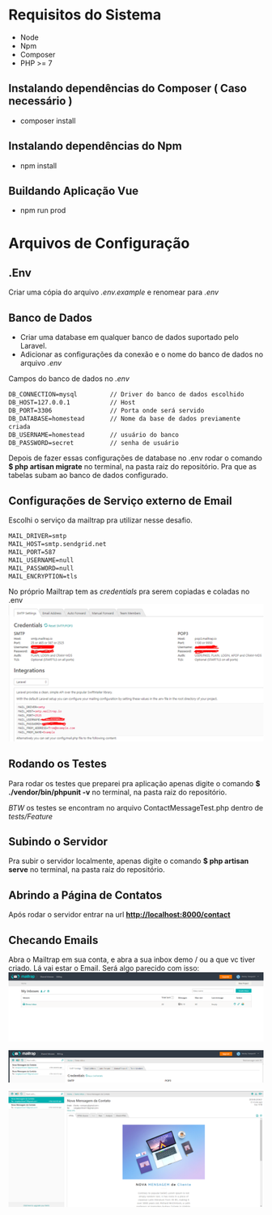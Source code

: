 # Requisitos do Sistema

-   Node
-   Npm
-   Composer
-   PHP >= 7

## Instalando dependências do Composer ( Caso necessário )

-   composer install

## Instalando dependências do Npm

-   npm install

## Buildando Aplicação Vue

-   npm run prod

# Arquivos de Configuração

## .Env

Criar uma cópia do arquivo _.env.example_ e renomear para _.env_

## Banco de Dados

-   Criar uma database em qualquer banco de dados suportado pelo Laravel.
-   Adicionar as configurações da conexão e o nome do banco de dados no arquivo _.env_

Campos do banco de dados no _.env_

```
DB_CONNECTION=mysql         // Driver do banco de dados escolhido
DB_HOST=127.0.0.1           // Host
DB_PORT=3306                // Porta onde será servido
DB_DATABASE=homestead       // Nome da base de dados previamente criada
DB_USERNAME=homestead       // usuário do banco
DB_PASSWORD=secret          // senha de usuário
```

Depois de fazer essas configurações de database no .env
rodar o comando **\$ php artisan migrate** no terminal, na pasta raiz do repositório. Pra que as tabelas subam ao banco de dados configurado.

## Configurações de Serviço externo de Email

Escolhi o serviço da mailtrap pra utilizar nesse desafio.

```
MAIL_DRIVER=smtp
MAIL_HOST=smtp.sendgrid.net
MAIL_PORT=587
MAIL_USERNAME=null
MAIL_PASSWORD=null
MAIL_ENCRYPTION=tls
```

No próprio Mailtrap tem as _credentials_ pra serem copiadas e coladas no .env
![Mailtrap!](./readme_img_1.png "Mailtrap Credentials")

## Rodando os Testes

Para rodar os testes que preparei pra aplicação apenas digite o comando
**\$ ./vendor/bin/phpunit -v** no terminal, na pasta raiz do repositório.

_BTW_ os testes se encontram no arquivo ContactMessageTest.php dentro de _tests/Feature_

## Subindo o Servidor

Pra subir o servidor localmente, apenas digite o comando **\$ php artisan serve** no terminal, na pasta raiz do repositório.

## Abrindo a Página de Contatos

Após rodar o servidor entrar na url **[http://localhost:8000/contact](http://localhost:8000/contact)**

## Checando Emails

Abra o Mailtrap em sua conta, e abra a sua inbox demo / ou a que vc tiver criado. Lá vai estar o Email. Será algo parecido com isso:
![Mailtrap!](./readme_img_2.png "Mailtrap Demo Inbox")

![Mailtrap!](./readme_img_3.png "Mailtrap Email List")

![Mailtrap!](./readme_img_4.png "Mailtrap Email Body")
